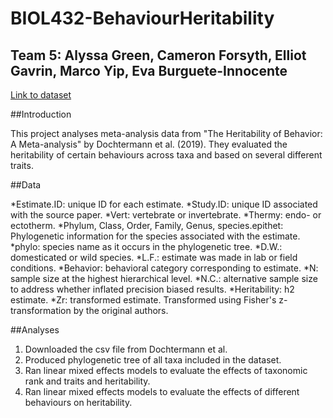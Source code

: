 # BIOL432-BehaviourHeritability

## Team 5: Alyssa Green, Cameron Forsyth, Elliot Gavrin, Marco Yip, Eva Burguete-Innocente
[Link to dataset](https://doi.org/10.5061/dryad.b38k42m)

##Introduction

This project analyses meta-analysis data from "The Heritability of Behavior: A Meta-analysis" by Dochtermann et al. (2019). They evaluated the heritability of certain behaviours across taxa and based on several different traits. 

##Data

*Estimate.ID: unique ID for each estimate. 
*Study.ID: unique ID associated with the source paper. 
*Vert: vertebrate or invertebrate. 
*Thermy: endo- or ectotherm. 
*Phylum, Class, Order, Family, Genus, species.epithet: Phylogenetic information for the species associated with the estimate. 
*phylo: species name as it occurs in the phylogenetic tree. 
*D.W.: domesticated or wild species. 
*L.F.: estimate was made in lab or field conditions. 
*Behavior: behavioral category corresponding to estimate.
*N: sample size at the highest hierarchical level. 
*N.C.: alternative sample size to address whether inflated precision biased results. 
*Heritability: h2 estimate. 
*Zr: transformed estimate. Transformed using Fisher's z-transformation by the original authors. 

##Analyses

1. Downloaded the csv file from Dochtermann et al. 
2. Produced phylogenetic tree of all taxa included in the dataset.
3. Ran linear mixed effects models to evaluate the effects of taxonomic rank and traits and heritability. 
4. Ran linear mixed effects models to evaluate the effects of different behaviours on heritability. 
